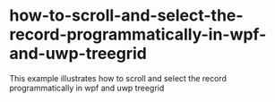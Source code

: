# how-to-scroll-and-select-the-record-programmatically-in-wpf-and-uwp-treegrid
This example illustrates how to scroll and select the record programmatically in wpf and uwp treegrid
